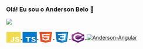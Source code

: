 ### Olá! Eu sou o Anderson Belo 👋
<div>
<a href="https://github.com/andersonnbello">
<img height="250em" src="https://github-readme-stats.vercel.app/api?username=andersonnbello&show_icons=true&theme=aura">
</div>  
  
<div style="display: inline_block"><br>
  <img align="center" alt="Anderson-Js" height="30" width="40" src="https://raw.githubusercontent.com/devicons/devicon/master/icons/javascript/javascript-plain.svg">
  <img align="center" alt="Anderson-Ts" height="30" width="40" src="https://raw.githubusercontent.com/devicons/devicon/master/icons/typescript/typescript-plain.svg">
  <img align="center" alt="Anderson-HTML" height="30" width="40" src="https://raw.githubusercontent.com/devicons/devicon/master/icons/html5/html5-original.svg">
  <img align="center" alt="Anderson-CSS" height="30" width="40" src="https://raw.githubusercontent.com/devicons/devicon/master/icons/css3/css3-original.svg">
  <img align="center" alt="Anderson-Csharp" height="30" width="40" src="https://raw.githubusercontent.com/devicons/devicon/master/icons/csharp/csharp-original.svg">
  <img align="center" alt="Anderson-Angular" height="30" width="40" src="https://cdn.jsdelivr.net/gh/devicons/devicon/icons/angularjs/angularjs-original.svg">
</div>
